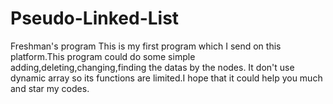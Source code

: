 # Pseudo-Linked-List
Freshman's program
This is my first program which I send on this platform.This program could do some simple adding,deleting,changing,finding the datas by the nodes.
It don't use dynamic array so its functions are limited.I hope that it could help you much and star my codes. 
